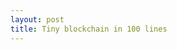 ```yaml
---
layout: post
title: Tiny blockchain in 100 lines
---
```


<script src="https://gist.github.com/selimslab/4ea8e87792dec4e23ecedfd4353107b7.js"></script>
